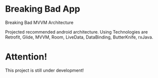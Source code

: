 # Breaking Bad App
Breaking Bad MVVM Architecture

Projected recommended android architecture. Using Technologies are Retrofit, Glide, MVVM, Room, LiveData, DataBinding, ButterKnife, rxJava.


# Attention!

This project is still under development!
